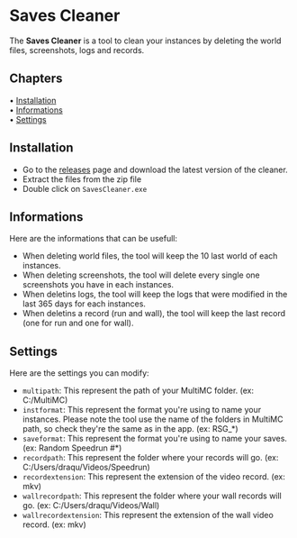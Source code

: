 # Saves Cleaner

The **Saves Cleaner** is a tool to clean your instances by deleting the world files, screenshots, logs and records.

## Chapters

<p>
  • <a href="#installation">Installation</a></br>
  • <a href="#informations">Informations</a></br>
  • <a href="#settings">Settings</a></br>
</p>

## Installation

- Go to the [releases](https://github.com/Arthurprnt/SavesCleaner/releases) page and download the latest version of the cleaner.
- Extract the files from the zip file
- Double click on `SavesCleaner.exe`

## Informations

Here are the informations that can be usefull:

- When deleting world files, the tool will keep the 10 last world of each instances.
- When deleting screenshots, the tool will delete every single one screenshots you have in each instances.
- When deletins logs, the tool will keep the logs that were modified in the last 365 days for each instances.
- When deletins a record (run and wall), the tool will keep the last record (one for run and one for wall).

## Settings

Here are the settings you can modify:

- `multipath`: This represent the path of your MultiMC folder. (ex: C:/MultiMC)
- `instformat`: This represent the format you're using to name your instances. Please note the tool use the name of the folders in MultiMC path, so check they're the same as in the app. (ex: RSG_*)
- `saveformat`: This represent the format you're using to name your saves. (ex: Random Speedrun #*)
- `recordpath`: This represent the folder where your records will go. (ex: C:/Users/draqu/Videos/Speedrun)
- `recordextension`: This represent the extension of the video record. (ex: mkv)
- `wallrecordpath`: This represent the folder where your wall records will go. (ex: C:/Users/draqu/Videos/Wall)
- `wallrecordextension`: This represent the extension of the wall video record. (ex: mkv)